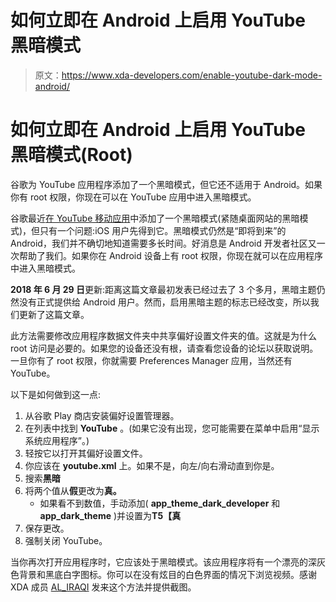 # 如何立即在 Android 上启用 YouTube 黑暗模式

> 原文：<https://www.xda-developers.com/enable-youtube-dark-mode-android/>

# 如何立即在 Android 上启用 YouTube 黑暗模式(Root)

谷歌为 YouTube 应用程序添加了一个黑暗模式，但它还不适用于 Android。如果你有 root 权限，你现在可以在 YouTube 应用中进入黑暗模式。

谷歌最近[在 YouTube 移动应用](https://www.xda-developers.com/youtube-app-dark-mode-android/)中添加了一个黑暗模式(紧随桌面网站的黑暗模式)，但只有一个问题:iOS 用户先得到它。黑暗模式仍然是“即将到来”的 Android，我们并不确切地知道需要多长时间。好消息是 Android 开发者社区又一次帮助了我们。如果你在 Android 设备上有 root 权限，你现在就可以在应用程序中进入黑暗模式。

**2018 年 6 月 29 日**更新:距离这篇文章最初发表已经过去了 3 个多月，黑暗主题仍然没有正式提供给 Android 用户。然而，启用黑暗主题的标志已经改变，所以我们更新了这篇文章。

此方法需要修改应用程序数据文件夹中共享偏好设置文件夹的值。这就是为什么 root 访问是必要的。如果您的设备还没有根，请查看您设备的论坛以获取说明。一旦你有了 root 权限，你就需要 Preferences Manager 应用，当然还有 YouTube。

以下是如何做到这一点:

1.  从谷歌 Play 商店安装偏好设置管理器。
2.  在列表中找到 **YouTube** 。(如果它没有出现，您可能需要在菜单中启用“显示系统应用程序”。)
3.  轻按它以打开其偏好设置文件。
4.  你应该在 **youtube.xml** 上。如果不是，向左/向右滑动直到你是。
5.  搜索**黑暗**
6.  将两个值从**假**更改为**真。**
    *   如果看不到数值，手动添加( **app_theme_dark_developer** 和 **app_dark_theme** )并设置为**T5【真**
7.  保存更改。
8.  强制关闭 YouTube。

当你再次打开应用程序时，它应该处于黑暗模式。该应用程序将有一个漂亮的深灰色背景和黑底白字图标。你可以在没有炫目的白色界面的情况下浏览视频。感谢 XDA 成员 [AL_IRAQI](https://forum.xda-developers.com/member.php?u=4648515) 发来这个方法并提供截图。